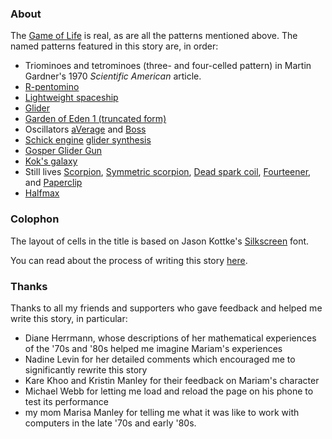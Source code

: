<h3>About</h3>

The [Game of Life](https://en.wikipedia.org/wiki/Conway%27s_Game_of_Life) is real, as are all the patterns mentioned above. The named patterns featured in this story are, in order:

  - Triominoes and tetrominoes (three- and four-celled pattern) in Martin Gardner's 1970 _Scientific American_ article.
  - [R-pentomino](https://conwaylife.com/wiki/R-pentomino)
  - [Lightweight spaceship](https://conwaylife.com/wiki/Lightweight_spaceship)
  - [Glider](https://conwaylife.com/wiki/Glider)
  - [Garden of Eden 1 (truncated form)](https://conwaylife.com/wiki/Garden_of_Eden#Explicit_examples)
  - Oscillators [aVerage](https://conwaylife.com/wiki/AVerage) and [Boss](https://conwaylife.com/wiki/Boss)
  - [Schick engine](https://conwaylife.com/wiki/Schick_engine) [glider synthesis](https://catagolue.hatsya.com/object/xq12_fh1i0i1hfzw8sms8zxfjf/b3s23)
  - [Gosper Glider Gun](https://conwaylife.com/wiki/Gosper_glider_gun)
  - [Kok's galaxy](https://conwaylife.com/wiki/Kok%27s_galaxy)
  - Still lives [Scorpion](https://conwaylife.com/wiki/Scorpion), [Symmetric scorpion](https://conwaylife.com/wiki/Symmetric_scorpion), [Dead spark coil](https://conwaylife.com/wiki/Dead_spark_coil), [Fourteener](https://conwaylife.com/wiki/Fourteener), and [Paperclip](https://conwaylife.com/wiki/Paperclip)
  - [Halfmax](https://conwaylife.com/wiki/Halfmax)

<h3>Colophon</h3>

The layout of cells in the title is based on Jason Kottke's [Silkscreen](https://kottke.org/plus/type/silkscreen) font.

You can read about the process of writing this story [here](https://buttondown.email/lifestory/archive).

<h3>Thanks</h3>

Thanks to all my friends and supporters who gave feedback and helped me write this story, in particular: 

  - <span class="acknowledgment">Diane Herrmann</span>, whose descriptions of her mathematical experiences of the '70s and '80s helped me imagine Mariam's experiences
  - <span class="acknowledgment">Nadine Levin</span> for her detailed comments which encouraged me to significantly rewrite this story
  - <span class="acknowledgment">Kare Khoo</span> and <span class="acknowledgment">Kristin Manley</span> for their feedback on Mariam's character
  - <span class="acknowledgment">Michael Webb</span> for letting me load and reload the page on his phone to test its performance
  - my mom <span class="acknowledgment">Marisa Manley</span> for telling me what it was like to work with computers in the late '70s and early '80s.